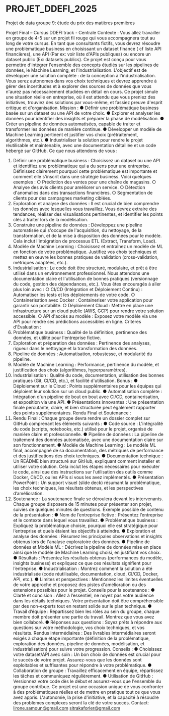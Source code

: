 # PROJET_DDEFI_2025
Projet de data groupe 9: étude du prix des matières premières

Projet Final – Cursus DDEFI track -
Centrale
Contexte :
Vous allez travailler en groupe de 4-5 sur un projet fil rouge qui vous accompagnera tout au
long de votre cursus. En tant que consultants fictifs, vous devrez résoudre une problématique
business en choisissant un dataset finance ( cf liste API financières), une API (Par ex: voir liste
d'APIs publiques) ou encore un dataset public (Ex: datasets publics).
Ce projet est conçu pour vous permettre d'intégrer l'ensemble des concepts étudiés sur les
pipelines de données, le Machine Learning, et l'industrialisation.
L'objectif est de développer une solution complète : de la conception à l'industrialisation. Vous
serez autonomes dans vos choix techniques et devrez apprendre à gérer des incertitudes et à
explorer des sources de données que vous n'aurez pas nécessairement étudiées en détail en
cours. Ce projet simule une situation réelle en entreprise, où il est attendu que vous preniez des
initiatives, trouviez des solutions par vous-même, et fassiez preuve d'esprit critique et
d'organisation.
Mission :
● Définir une problématique business basée sur un dataset ou une API de votre choix.
● Explorer et analyser les données pour identifier des insights et préparer la phase de
modélisation.
● Créer un pipeline de données automatisées, capable de traiter et transformer les
données de manière continue.
● Développer un modèle de Machine Learning pertinent et justifier vos choix
(prétraitement, algorithmes, etc.).
● Industrialiser la solution pour rendre le projet réutilisable et maintenable, avec une
documentation détaillée et un code hébergé sur GitHub.
Ce que nous attendons de vous :
1. Définir une problématique business : Choisissez un dataset ou une API et identifiez
une problématique qui a du sens pour une entreprise. Définissez clairement pourquoi
cette problématique est importante et comment elle s'inscrit dans une stratégie
business. Voici quelques exemples :
○ Prédiction des ventes pour une chaîne de magasins.
○ Analyse des avis clients pour améliorer un service.
○ Détection d'anomalies dans des transactions financières.
○ Segmentation de clients pour des campagnes marketing ciblées.
2. Exploration et analyse des données : Il est crucial de bien comprendre les données
avec lesquelles vous travaillez. Vous devrez extraire des tendances, réaliser des
visualisations pertinentes, et identifier les points clés à traiter lors de la modélisation.
3. Construire une pipeline de données : Développez une pipeline automatisée qui
s'occupe de l'acquisition, du nettoyage, de la transformation, et de la mise à disposition
des données pour le modèle. Cela inclut l'intégration de processus ETL (Extract,
Transform, Load).
4. Modèle de Machine Learning : Choisissez et entraînez un modèle de ML en fonction
de votre problématique. Justifiez vos choix techniques et mettez en œuvre les bonnes
pratiques de validation (cross-validation, métriques adaptées, etc.).
5. Industrialisation : Le code doit être structuré, modulaire, et prêt à être utilisé dans un
environnement professionnel. Nous attendons une documentation claire et l'utilisation de
bonnes pratiques (versionnage du code, gestion des dépendances, etc.). Vous êtes
encouragés à aller plus loin avec :
○ CI/CD (Intégration et Déploiement Continu) : Automatiser les tests et les
déploiements de votre code.
○ Containerisation avec Docker : Containeriser votre application pour garantir
son portabilité.
○ Déploiement Cloud : Mettre en place une infrastructure sur un cloud public
(AWS, GCP) pour rendre votre solution accessible.
○ API d'accès au modèle : Exposez votre modèle via une API pour rendre ses
prédictions accessibles en ligne.
Critères d'Évaluation :
1. Problématique business : Qualité de la définition, pertinence des données, et utilité
pour l'entreprise fictive.
2. Exploration et préparation des données : Pertinence des analyses, rigueur dans le
nettoyage et la transformation des données.
3. Pipeline de données : Automatisation, robustesse, et modularité du pipeline.
4. Modèle de Machine Learning : Performance, pertinence du modèle, et justification des
choix (algorithmes, hyperparamètres).
5. Industrialisation : Qualité du code, documentation, utilisation des bonnes pratiques
(Git, CI/CD, etc.), et facilité d'utilisation.
Bonus :
● Déploiement sur le Cloud : Points supplémentaires pour les équipes qui déploient leur
solution sur un cloud public.
● Automatisation complète : Intégration d'un pipeline de bout en bout avec CI/CD,
containerisation, et exposition via une API.
● Présentations innovantes : Une présentation finale percutante, claire, et bien
structurée peut également rapporter des points supplémentaires.
Rendu Final et Soutenance :
1. Rendu Final :
Chaque groupe devra rendre un dossier complet sur GitHub comprenant les éléments suivants :
● Code source : L'intégralité du code (scripts, notebooks, etc.) utilisé pour le projet,
organisé de manière claire et professionnelle.
● Pipeline de données : La pipeline de traitement des données automatisée, avec une
documentation claire sur son fonctionnement.
● Modèle de Machine Learning : Le modèle ML final, accompagné de sa documentation,
des métriques de performance et des justifications des choix techniques.
● Documentation technique : Un README bien structuré sur GitHub, expliquant
comment installer et utiliser votre solution. Cela inclut les étapes nécessaires pour
exécuter le code, ainsi que des instructions sur l’utilisation des outils comme Docker,
CI/CD, ou les APIs si vous les avez implémentés.
● Présentation PowerPoint : Un support visuel (slide deck) résumant la problématique,
les choix techniques, les résultats obtenus, et les perspectives d’amélioration.
2. Soutenance :
La soutenance finale se déroulera devant les intervenants. Chaque groupe disposera de 15
minutes pour présenter son projet, suivies de quelques minutes de questions.
Exemple possible de contenu de la présentation :
● Nom de l’entreprise fictive : Présentez l’entreprise et le contexte dans lequel vous
travaillez.
● Problématique business : Expliquez la problématique choisie, pourquoi elle est
stratégique pour l’entreprise et quels étaient les objectifs à atteindre.
● Exploration et analyse des données : Résumez les principales observations et
insights obtenus lors de l'analyse exploratoire des données.
● Pipeline de données et Modèle ML : Décrivez la pipeline de données mise en place
ainsi que le modèle de Machine Learning choisi, en justifiant vos choix.
● Résultats : Présentez les résultats obtenus (performances du modèle, insights
business) et expliquez ce que ces résultats signifient pour l’entreprise.
● Industrialisation : Montrez comment la solution a été industrialisée (code réutilisable,
documentation, cloud, CI/CD, Docker, API, etc.).
● Limites et perspectives : Mentionnez les limites éventuelles de votre approche et
proposez des pistes d'amélioration ou des extensions possibles pour le projet.
Conseils pour la soutenance :
● Clarté et concision : Allez à l’essentiel, ne noyez pas votre audience dans les détails
techniques. Votre présentation doit être compréhensible par des non-experts tout en
restant solide sur le plan technique.
● Travail d’équipe : Répartissez bien les rôles au sein du groupe, chaque membre doit
présenter une partie du travail. Montrez que vous avez bien collaboré.
● Réponses aux questions : Soyez prêts à répondre aux questions sur votre
méthodologie, vos choix techniques, et vos résultats.
Rendus intermédiaires :
Des livrables intermédiaires seront exigés à chaque étape importante (définition de la
problématique, exploration des données, pipeline de données, modélisation, et industrialisation)
pour suivre votre progression.
Conseils :
● Choisissez votre dataset/API avec soin : Un bon choix de données est crucial pour le
succès de votre projet. Assurez-vous que les données sont exploitables et suffisantes
pour répondre à votre problématique.
● Collaboration de groupe : Travaillez efficacement en équipe, répartissez les tâches et
communiquez régulièrement.
● Utilisation de GitHub : Versionnez votre code dès le début et assurez-vous que
l'ensemble du groupe contribue.
Ce projet est une occasion unique de vous confronter à des problématiques réelles et de mettre
en pratique tout ce que vous avez appris. L'autonomie, la prise d'initiative, et la capacité à
résoudre des problèmes complexes seront la clé de votre succès.
Contact:
lirone.samoun@gmail.com
sitrakaforler@gmail.com
